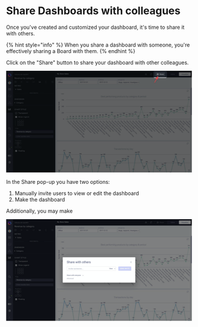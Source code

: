 # Share Dashboards with colleagues

Once you've created and customized your dashboard, it's time to share it with others.

{% hint style="info" %}
When you share a dashboard with someone, you're effectively sharing a Board with them.
{% endhint %}

Click on the "Share" button to share your dashboard with other colleagues.

![](<../.gitbook/assets/image (95).png>)

In the Share pop-up you have two options:

1. Manually invite users to view or edit the dashboard
2. Make the dashboard

Additionally, you may make&#x20;

![](<../.gitbook/assets/image (96).png>)
